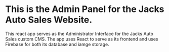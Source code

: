 # This is the Admin Panel for the Jacks Auto Sales Website.

This react app serves as the Administrator Interface for the Jacks Auto Sales custom CMS. The app uses React to serve as its frontend and uses Firebase for both its database and iamge storage.
